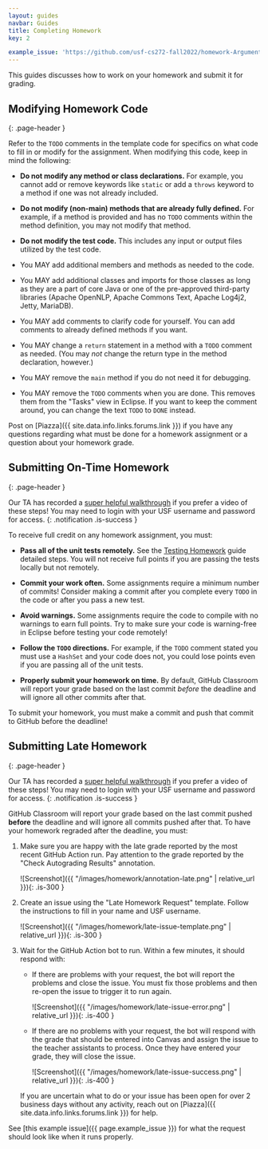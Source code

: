 ```yaml
---
layout: guides
navbar: Guides
title: Completing Homework
key: 2

example_issue: 'https://github.com/usf-cs272-fall2022/homework-ArgumentParser-template/issues/1'
---
```


This guides discusses how to work on your homework and submit it for grading.

## Modifying Homework Code
{: .page-header }

Refer to the `TODO` comments in the template code for specifics on what code to fill in or modify for the assignment. When modifying this code, keep in mind the following:

  - **Do not modify any method or class declarations.** For example, you cannot add or remove keywords like `static` or add a `throws` keyword to a method if one was not already included.

  - **Do not modify (non-main) methods that are already fully defined.** For example, if a method is provided and has no `TODO` comments within the method definition, you may not modify that method.

  - **Do not modify the test code.** This includes any input or output files utilized by the test code.

  - You MAY add additional members and methods as needed to the code.

  - You MAY add additional classes and imports for those classes as long as they are a part of core Java or one of the pre-approved third-party libraries (Apache OpenNLP, Apache Commons Text, Apache Log4j2, Jetty, MariaDB).

  - You MAY add comments to clarify code for yourself. You can add comments to already defined methods if you want.

  - You MAY change a `return` statement in a method with a `TODO` comment as needed. (You may *not* change the return type in the method declaration, however.)

  - You MAY remove the `main` method if you do not need it for debugging. 

  - You MAY remove the `TODO` comments when you are done. This removes them from the "Tasks" view in Eclipse. If you want to keep the comment around, you can change the text `TODO` to `DONE` instead.

Post on [Piazza]({{ site.data.info.links.forums.link }}) if you have any questions regarding what must be done for a homework assignment or a question about your homework grade.

## Submitting On-Time Homework
{: .page-header }

<i class="fas fa-video"></i>
Our TA has recorded a [super helpful walkthrough](https://usfca.hosted.panopto.com/Panopto/Pages/Viewer.aspx?id=1b49784b-448a-46b7-a32a-aeff00129c93) if you prefer a video of these steps! You may need to login with your USF username and password for access.
{: .notification .is-success }

To receive full credit on any homework assignment, you must:

  - **Pass all of the unit tests remotely.** See the [Testing Homework](/guides/homework/test-homework.html) guide detailed steps. You will not receive full points if you are passing the tests locally but not remotely.

  - **Commit your work often.** Some assignments require a minimum number of commits! Consider making a commit after you complete every `TODO` in the code or after you pass a new test. <i class="fas fa-star has-text-warning"></i>

  - **Avoid warnings.** Some assignments require the code to compile with no warnings to earn full points. Try to make sure your code is warning-free in Eclipse before testing your code remotely!

  - **Follow the `TODO` directions.** For example, if the `TODO` comment stated you must use a `HashSet` and your code does not, you could lose points even if you are passing all of the unit tests.

  - **Properly submit your homework on time.** By default, GitHub Classroom will report your grade based on the last commit *before* the deadline and will ignore all other commits after that.

To submit your homework, you must make a commit and push that commit to GitHub before the deadline!

## Submitting Late Homework
{: .page-header }

<i class="fas fa-video"></i>
Our TA has recorded a [super helpful walkthrough](https://usfca.hosted.panopto.com/Panopto/Pages/Viewer.aspx?id=7da811a2-478f-4b9f-8c47-aeff00160d09) if you prefer a video of these steps! You may need to login with your USF username and password for access.
{: .notification .is-success }

GitHub Classroom will report your grade based on the last commit pushed **before** the deadline and will ignore all commits pushed after that. To have your homework regraded after the deadline, you must:

  1. Make sure you are happy with the late grade reported by the most recent GitHub Action run. Pay attention to the grade reported by the "Check Autograding Results" annotation.
      
      ![Screenshot]({{ "/images/homework/annotation-late.png" | relative_url }}){: .is-300 }

  2. Create an issue using the "Late Homework Request" template. Follow the instructions to fill in your name and USF username.

      ![Screenshot]({{ "/images/homework/late-issue-template.png" | relative_url }}){: .is-300 }

  3. Wait for the GitHub Action bot to run. Within a few minutes, it should respond with:
  
      - If there are problems with your request, the bot will report the problems and close the issue. You must fix those problems and then re-open the issue to trigger it to run again.

          ![Screenshot]({{ "/images/homework/late-issue-error.png" | relative_url }}){: .is-400 }

      - If there are no problems with your request, the bot will respond with the grade that should be entered into Canvas and assign the issue to the teacher assistants to process. Once they have entered your grade, they will close the issue.

          ![Screenshot]({{ "/images/homework/late-issue-success.png" | relative_url }}){: .is-400 }
  
      If you are uncertain what to do or your issue has been open for over 2 business days without any activity, reach out on [Piazza]({{ site.data.info.links.forums.link }}) for help.

See [this example issue]({{ page.example_issue }}) for what the request should look like when it runs properly.